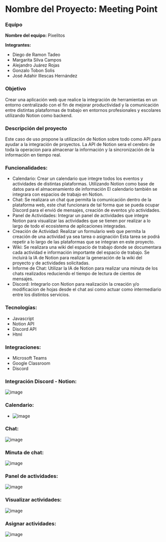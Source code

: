 # Nombre del Proyecto: Meeting Point

### Equipo

**Nombre del equipo:** Pixelitos

**Integrantes:** 

- Diego de Ramon Tadeo
- Margarita Silva Campos
- Alejandro Juárez Rojas
- Gonzalo Tobon Solis
- José Adahir Illescas Hernández

### Objetivo

Crear una aplicación web que realice la integración de herramientas en un entorno centralizado con el fin de mejorar productividad y la comunicación entre distintas plataformas de trabajo  en entornos profesionales y escolares utilizando Notion como backend.

### Descripción del proyecto

Este caso de uso propone la utilización de Notion sobre todo como API para ayudar a la integración de proyectos. La API de Notion sera el cerebro de toda la operacion para almacenar la información y la sincronización de la información en tiempo real. 

### Funcionalidades:

- Calendario: Crear un calendario que integre todos los eventos y actividades de distintas plataformas. Utilizando Notion como base de datos para el almacenamiento de información El calendario también se integrara con espacios de trabajo en Notion.
- Chat: Se realizara un chat que permita la comunicación dentro de la plataforma web, este chat funcionara de tal forma que se pueda ocupar Discord para el envió de mensajes, creación de eventos y/o actividades.
- Panel de Actividades: Integrar un panel de actividades que integre Notion para visualizar las actividades que se tienen por realizar a lo largo de todo el ecosistema de aplicaciones integradas.
- Creación de Actividad: Realizar un formulario web que permita la creación de una actividad ya sea tarea o asignación Esta tarea se podrá repetir a lo largo de las plataformas que se integran en este proyecto.
- Wiki: Se realizara una wiki del espacio de trabajo donde se documentara cada actividad e información importante del espacio de trabajo. Se incluirá la IA de Notion para realizar la generación de la wiki del proyecto y de actividades solicitadas.
- Informe de Chat: Utilizar la IA de Notion para realizar una minuta de los chats realizados reduciendo el tiempo de lectura de cientos de mensajes.
- Discord:  Integrarlo con Notion para realización la creación y/o modificacion de hojas desde el chat así como actuar como intermediario entre los distintos servicios. 
### Tecnologías:

- Javascript
- Notion API
- Discord API
- Html


### Integraciones:

- Microsoft Teams
- Google Classroom
- Discord

### Integración Discord - Notion:
![image](https://github.com/dderamontadeo/Meeting-Point/assets/114975863/0206621e-8ba1-44c8-9277-c42c5f10e930)

### Calendario:
- ![image](https://github.com/dderamontadeo/Meeting-Point/assets/114975863/646860d9-1a50-4bc5-ae9b-de92dc531584)

### Chat:
![image](https://github.com/dderamontadeo/Meeting-Point/assets/114975863/b08e5bd0-a312-4e48-9056-7530fb706c0e)

### Minuta de chat:
![image](https://github.com/dderamontadeo/Meeting-Point/assets/114975863/9ebf6a7a-d92c-4464-8eab-b22a10bb91d2)


### Panel de actividades:
![image](https://github.com/dderamontadeo/Meeting-Point/assets/114975863/8de387f0-a7d3-4e66-9cc3-5ed79a1c04cf)


### Visualizar actividades:
![image](https://github.com/dderamontadeo/Meeting-Point/assets/114975863/1f92d939-e1eb-4623-ab1f-b920383a86af)


### Asignar actividades:
![image](https://github.com/dderamontadeo/Meeting-Point/assets/114975863/03ec850f-5616-44bf-98bb-12ce2e551ed4)





